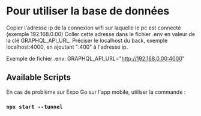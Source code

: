# Pour utiliser la base de données

Copier l'adresse ip de la connexion wifi sur laquelle le pc est connecté (exemple 192.168.0.00)
Coller cette adresse dans le fichier .env en valeur de la clé GRAPHQL_API_URL. 
Préciser le localhost du back, exemple localhost:4000, en ajoutant ":400" à l'adresse ip.

Exemple de fichier .env:
GRAPHQL_API_URL="http://192.168.0.00:4000"

## Available Scripts

En cas de problème sur Expo Go sur l'app mobile, utiliser la commande :

### `npx start --tunnel`